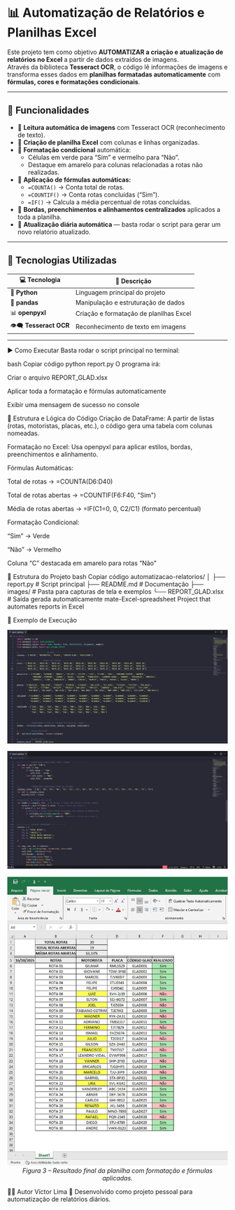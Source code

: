 #  📊 Automatização de Relatórios e Planilhas Excel

Este projeto tem como objetivo **AUTOMATIZAR a criação e atualização de relatórios no Excel** a partir de dados extraídos de imagens.  
Através da biblioteca **Tesseract OCR**, o código lê informações de imagens e transforma esses dados em **planilhas formatadas automaticamente** com **fórmulas, cores e formatações condicionais**.

---

## 🚀 Funcionalidades

- 🧠 **Leitura automática de imagens** com Tesseract OCR (reconhecimento de texto).  
- 📑 **Criação de planilha Excel** com colunas e linhas organizadas.  
- 🎨 **Formatação condicional** automática:
  - Células em verde para “Sim” e vermelho para “Não”.
  - Destaque em amarelo para colunas relacionadas a rotas não realizadas.
- 🧾 **Aplicação de fórmulas automáticas:**
  - `=COUNTA()` → Conta total de rotas.  
  - `=COUNTIF()` → Conta rotas concluídas (“Sim”).  
  - `=IF()` → Calcula a média percentual de rotas concluídas.  
- 🧱 **Bordas, preenchimentos e alinhamentos centralizados** aplicados a toda a planilha.  
- 🔄 **Atualização diária automática** — basta rodar o script para gerar um novo relatório atualizado.

---

## 🧰 Tecnologias Utilizadas
| 💻 Tecnologia | 🧠 Descrição |
|---------------|--------------|
| 🐍 **Python** | Linguagem principal do projeto |
| 🧮 **pandas** | Manipulação e estruturação de dados |
| 📊 **openpyxl** | Criação e formatação de planilhas Excel |
| 👁️‍🗨️ **Tesseract OCR** | Reconhecimento de texto em imagens |

---


▶️ Como Executar
Basta rodar o script principal no terminal:

bash
Copiar código
python report.py
O programa irá:

Criar o arquivo REPORT_GLAD.xlsx

Aplicar toda a formatação e fórmulas automaticamente

Exibir uma mensagem de sucesso no console

🧮 Estrutura e Lógica do Código
Criação de DataFrame:
A partir de listas (rotas, motoristas, placas, etc.), o código gera uma tabela com colunas nomeadas.

Formatação no Excel:
Usa openpyxl para aplicar estilos, bordas, preenchimentos e alinhamento.

Fórmulas Automáticas:

Total de rotas → =COUNTA(D6:D40)

Total de rotas abertas → =COUNTIF(F6:F40, "Sim")

Média de rotas abertas → =IF(C1=0, 0, C2/C1) (formato percentual)

Formatação Condicional:

“Sim” → Verde

“Não” → Vermelho

Coluna “C” destacada em amarelo para rotas “Não”


🧱 Estrutura do Projeto
bash
Copiar código
automatizacao-relatorios/
│
├── report.py              # Script principal
├── README.md              # Documentação
├── images/                # Pasta para capturas de tela e exemplos
└── REPORT_GLAD.xlsx       # Saída gerada automaticamente
mate-Excel-spreadsheet
Project that automates reports in Excel

📸 Exemplo de Execução

<p align="center">
  <img src="REPORT/72f254f1-784a-4ec1-90f0-7ab86c49e4cc.jpg" alt="Exemplo de planilha gerada" width="600">
</p>

<p align="center">
  <img src="REPORT/6efab8dd-a8c0-40ed-afe6-a746b8a2094f.jpg" alt="Segunda imagem de exemplo" width="600">
</p>


<p align="center">
  <img src="REPORT/33e6c18d-6b7d-4c65-bbff-fe140a94581d.jpg" alt="Imagem de exemplo 3" width="600"><br>
  <em>Figura 3 – Resultado final da planilha com formatação e fórmulas aplicadas.</em>
</p>





🧑‍💻 Autor
Victor Lima
💼 Desenvolvido como projeto pessoal para automatização de relatórios diários.



